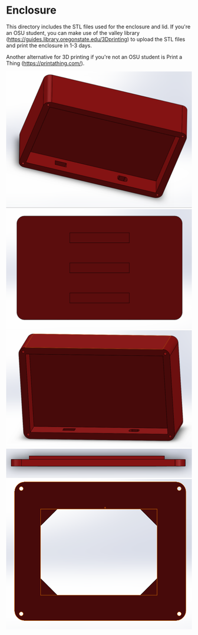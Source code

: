 # Enclosure
This directory includes the STL files used for the enclosure and lid. If you're an OSU student,
you can make use of the valley library (https://guides.library.oregonstate.edu/3Dprinting) to upload the
STL files and print the enclosure in 1-3 days.

Another alternative for 3D printing if you're not an OSU student is Print a Thing (https://printathing.com/).

![Enclosure angled](Enclosure_angled.PNG?raw=true "Enclosure Angled")
![Enclosure back](Enclosure_back.PNG?raw=true "Enclosure Back")
![Enclosure front](Enclosure_front.PNG?raw=true "Enclosure Front")
![Lid side](Lid_side.PNG?raw=true "Lid Side")
![Lid top](Lid_top.PNG?raw=true "Lid Top")
